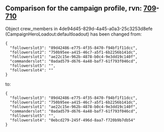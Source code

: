 ## Comparison for the campaign profile, rvn: [709](https://github.com/PRO100KatYT/FortniteProfileRevisions/tree/main/profiles/campaign/709%20campaign.json)-[710](https://github.com/PRO100KatYT/FortniteProfileRevisions/tree/main/profiles/campaign/710%20campaign.json)

Object crew_members in 4de94d45-829d-4a45-a0a3-25c3253d8efe (CampaignHeroLoadout:defaultloadout) has been changed from:

```
{
  "followerslot3": "89d42486-e775-4f35-8470-f94bf1f11dcc",
  "followerslot2": "750b95ee-a415-46c7-a5f1-6b2256b141dc",
  "followerslot1": "ae22c15e-962b-4878-b0c4-9e3dd19c140f",
  "commanderslot": "0adad579-d676-4a48-baf7-61f793f046cd",
  "followerslot5": "",
  "followerslot4": ""
}
```

to:

```
{
  "followerslot3": "89d42486-e775-4f35-8470-f94bf1f11dcc",
  "followerslot2": "750b95ee-a415-46c7-a5f1-6b2256b141dc",
  "followerslot1": "ae22c15e-962b-4878-b0c4-9e3dd19c140f",
  "commanderslot": "0adad579-d676-4a48-baf7-61f793f046cd",
  "followerslot5": "",
  "followerslot4": "0ebcd279-245f-496d-8aa7-f720b9b7db54"
}
```

<br><br>

